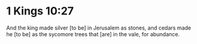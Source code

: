 # 1 Kings 10:27

And the king made silver [to be] in Jerusalem as stones, and cedars made he [to be] as the sycomore trees that [are] in the vale, for abundance.
